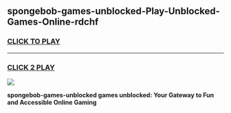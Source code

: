 
## spongebob-games-unblocked-Play-Unblocked-Games-Online-rdchf
<h3>
<a href="https://premium76.site?title=spongebob-games-unblocked&ref=24A">CLICK TO PLAY</a></h3>
<hr>

<h3>
<a href="https://premium76.site?title=spongebob-games-unblocked&ref=24A">CLICK 2 PLAY</a>
  
</h3>

<a href="https://premium76.site?title=spongebob-games-unblocked&ref=24A"><img src="https://clearcache.store/games.png"></a>


**spongebob-games-unblocked games unblocked: Your Gateway to Fun and Accessible Online Gaming**
